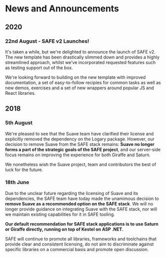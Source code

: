 # News and Announcements
## 2020
### 22nd August - SAFE v2 Launches!
It's taken a while, but we're delighted to announce the launch of SAFE v2. The new template has been drastically slimmed down and provides a highly streamlined approach, whilst we've incorporated requested features such as testing support out of the box.

We're looking forward to building on the new template with improved documentation, a set of easy-to-follow recipies for common tasks as well as new demos, exercises and a set of new wrappers around popular JS and React libraries.

## 2018
### 5th August
We're pleased to see that the Suave team have clarified their license and explicitly removed the dependency on the Logary package. However, our decision to remove Suave from the SAFE stack remains: **Suave no longer forms a part of the strategic goals of the SAFE project**, and our server-side focus remains on improving the experience for both Giraffe and Saturn.

We nonetheless wish the Suave project, team and contributors the best of luck for the future.

### 18th June
Due to the unclear future regarding the licensing of Suave and its dependencies, the SAFE team have today made the unamimous decision to **remove Suave as a recommended option on the SAFE stack**. We will no longer provide guidance on integrating Suave with the SAFE stack, nor will we maintain existing capabilities for it in SAFE tooling.

**Our default recommendation for SAFE stack applications is to use Saturn or Giraffe directly, running on top of Kestel on ASP .NET.**

SAFE will continue to promote all libraries, frameworks and toolchains that provide clear and consistent licensing, do not aim to discriminate against specific libraries on a commercial basis and promote open discussion.
